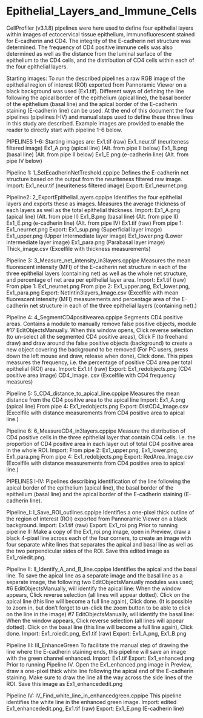 # Epithelial_Layers_and_Immune_Cells

CellProfiler (v3.1.8) pipelines were here used to define four epithelial layers within images of ectocervical tissue epithelium, immunofluorescent stained for E-cadherin and CD4. The integrity of the E-cadherin net structure was determined. The frequency of CD4 positive immune cells was also determined as well as the distance from the luminal surface of the epithelium to the CD4 cells, and the distribution of CD4 cells within each of the four epithelial layers.

Starting images: 
To run the described pipelines a raw RGB image of the epithelial region of interest (ROI) exported from Pannoramic Viewer on a black background was used (Ex1.tif). Different ways of defining the line following the apical border of the epithelium (apical line), the basal border of the epithelium (basal line) and the apical border of the E-cadherin staining (E-cadherin line) can be used. At the end of this document the four pipelines (pipelines I-IV) and manual steps used to define these three lines in this study are described. Example images are provided to enable the reader to directly start with pipeline 1-6 below.


PIPELINES 1-6:
Starting images are: 
Ex1.tif (raw) 
Ex1_neur.tif (neuriteness filtered image)
Ex1_A.png (apical line) (Alt. from pipe II below)
Ex1_B.png (basal line) (Alt. from pipe II below)
Ex1_E.png (e-cadherin line) (Alt. from pipe IV below)

Pipeline 1: 1_SetEcadherinNetTreshold.cppipe
Defines the E-cadherin net structure based on the output from the neuriteness filtered raw image. 
Import: Ex1_neur.tif (neuriteness filtered image)
Export: Ex1_neurnet.png

Pipeline2: 2_ExportEpithelialLayers.cppipe
Identifies the four epithelial layers and exports these as images. Measures the average thickness of each layers as well as the total epithelial thickness. 
Import: 
Ex1_A.png (apical line) (Alt. from pipe II)
Ex1_B.png (basal line) (Alt. from pipe II)
Ex1_E.png (e-cadherin line) (Alt. from pipe IV)
Ex1.tif (raw)
From pipe 1: Ex1_neurnet.png
Export: 
Ex1_sup.png (Superficial layer image)
Ex1_upper.png (Upper Intermediate layer image)
Ex1_lower.png (Lower intermediate layer image)
Ex1_para.png (Parabasal layer image)
Thick_image.csv (Excelfile with thickness measurements)

Pipeline 3: 3_Measure_net_intensity_in3layers.cppipe
Measures the mean fluorescent intensity (MFI) of the E-cadherin net structure in each of the three epithelial layers (containing net) as well as the whole net structure, and percentage of net area per epithelial layer area.
Import: 
Ex1.tif (raw)
From pipe 1: Ex1_neurnet.png
From pipe 2: Ex1_upper.png, Ex1_lower.png, Ex1_para.png
Export: 
NetIntin3layers_Image.csv (Excelfile with mean fluorescent intensity (MFI) measurements and percentage area of the E-cadherin net structure in each of the three epithelial layers (containing net).)

Pipeline 4: 4_SegmentCD4positivearea.cppipe
Segments CD4 positive areas. Contains a module to manually remove false positive objects, module #17 EditObjectsManually. When this window opens, Click reverse selection (to un-select all the segmented CD4 positive areas), Click F (to freehand draw) and draw around the false positive objects (background) to create a new object covering the background to be removed (For PC users, press down the left mouse and draw, release when done), Click done. This pipes measures the frequency, i.e. the percentage of positive CD4 area per total epithelial (ROI) area. 
Import: 
Ex1.tif (raw)
Export: 
Ex1_redobjects.png (CD4 positive area image)
CD4_Image. csv (Excelfile with CD4 frequency measures)

Pipeline 5: 5_CD4_distance_to_apical_line.cppipe
Measures the mean distance from the CD4 positive area to the apical line
Import: 
Ex1_A.png (apical line)
From pipe 4: Ex1_redobjects.png
Export: 
DistCD4_Image.csv (Excelfile with distance measurements from CD4 positive area to apical line.)

Pipeline 6: 6_MeasureCD4_in3layers.cppipe
Measure the distribution of CD4 positive cells in the three epithelial layer that contain CD4 cells. I.e. the proportion of CD4 positive area in each layer out of total CD4 positive area in the whole ROI.
Import: 
From pipe 2: Ex1_upper.png, Ex1_lower.png, Ex1_para.png
From pipe 4: Ex1_redobjects.png
Export: 
RedArea_Image.csv (Excelfile with distance measurements from CD4 positive area to apical line.)



PIPELINES I-IV:
Pipelines describing identification of the line following the apical border of the epithelium (apical line), the basal border of the epithelium (basal line) and the apical border of the E-cadherin staining (E-cadherin line).

Pipeline_I: I_Save_ROI_outlines.cppipe
Identifies a one-pixel thick outline of the region of interest (ROI) exported from Pannoramic Viewer on a black background. 
Import: Ex1.tif (raw)
Export: Ex1_roi.png
Prior to running pipeline II: Make a copy of the Ex1_roi.png image, open in Preview, draw a black 4-pixel line across each of the four corners, to create an image with four separate white lines that separates the apical and basal line as well as the two perpendicular sides of the ROI. Save this edited image as Ex1_roiedit.png.

Pipeline II: II_Identify_A_and_B_line.cppipe
Identifies the apical and the basal line. 
To save the apical line as a separate image and the basal line as a separate image, the following two EditObjectsManually modules was used; 
#6 EditObjectsManually, will identify the apical line: When the window appears, Click reverse selection (all lines will appear dotted). Click on the apical line (this line will become a full line again), Click done. (It is possible to zoom in, but don’t forget to un-click the zoom button to be able to click on the line in the image)
#7 EditObjectsManually, will identify the basal line: When the window appears, Click reverse selection (all lines will appear dotted). Click on the basal line (this line will become a full line again), Click done. 
Import: Ex1_roiedit.png, Ex1.tif (raw)
Export: Ex1_A.png, Ex1_B.png

Pipeline III: III_EnhanceGreen
To facilitate the manual step of drawing the line where the E-cadherin staining ends, this pipeline will save an image with the green channel enhanced. 
Import: Ex1.tif
Export: Ex1_enhanced.png
Prior to running Pipeline IV. Open the Ex1_enhanced.png image in Preview, draw a one-pixel thick white line following the apical end of the E-cadherin staining. Make sure to draw the line all the way across the side lines of the ROI. Save this image as Ex1_enhancededit.png

Pipeline IV: IV_Find_white_line_in_enhancedgreen.cppipe
This pipeline identifies the white line in the enhanced green image. 
Import: edited Ex1_enhancededit.png, Ex1.tif (raw)
Export: Ex1_E.png (E-cadherin line)




